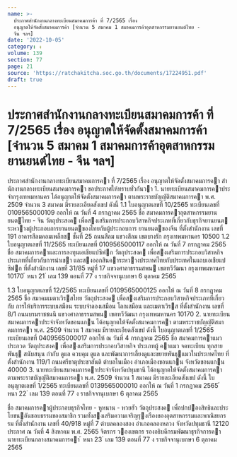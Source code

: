 ```yaml
---
name: >-
  ประกาศสำนักงานกลางทะเบียนสมาคมการค้า ที่ 7/2565 เรื่อง
  อนุญาตให้จัดตั้งสมาคมการค้า [จำนวน 5 สมาคม 1 สมาคมการค้าอุตสาหกรรมยานยนต์ไทย -
  จีน ฯลฯ]
date: '2022-10-05'
category: ง
volume: 139
section: 77
page: 21
source: 'https://ratchakitcha.soc.go.th/documents/17224951.pdf'
draft: true
---
```


# ประกาศสำนักงานกลางทะเบียนสมาคมการค้า ที่ 7/2565 เรื่อง อนุญาตให้จัดตั้งสมาคมการค้า [จำนวน 5 สมาคม 1 สมาคมการค้าอุตสาหกรรมยานยนต์ไทย - จีน ฯลฯ]

ประกาศสํานักงานกลางทะเบียนสมาคมการคา ที่ 7/2565 เรื่อง อนุญาตให้จัดตั้งสมาคมการคา สํานักงานกลางทะเบียนสมาคมการคา ขอประกาศให้ทราบทั่วกันวา 1. นายทะเบียนสมาคมการคาประจํากรุงเทพมหานคร ได้อนุญาตให้จัดตั้งสมาคมการคา ตามพระราชบัญญัติสมาคมการคา พ.ศ. 2509 จํานวน 3 สมาคม มีรายละเอียดสังเขป ดังนี้ 1.1 ใบอนุญาตเลขที่ 10/2565 ทะเบียนเลขที่ 0109565000109 ออกให้ ณ วันที่ 4 กรกฎาคม 2565 ชื่อ สมาคมการคาอุตสาหกรรมยานยนตไทย - จีน วัตถุประสงค เพื่อสงเสริมการประกอบวิสาหกิจประเภทที่เกี่ยวกับธุรกิจยานยนต ระหวางผู้ประกอบการยานยนตของไทยกับผู้ประกอบการ ยานยนตของจีน ที่ตั้งสํานักงาน เลขที่ 191 อาคารสีลมคอมเพล็กซ ชั้นที่ 25 ถนนสีลม แขวงสีลม เขตบางรัก กรุงเทพมหานคร 10500 1.2 ใบอนุญาตเลขที่ 11/2565 ทะเบียนเลขที่ 0109565000117 ออกให้ ณ วันที่ 7 กรกฎาคม 2565 ชื่อ สมาคมการคาและการลงทุนเอเชียแปซิฟก วัตถุประสงค เพื่อสงเสริมการประกอบวิสาหกิจประเภทที่เกี่ยวกับการนําเขา และสงออกสินคาระหวางประเทศไทยกับประเทศในแถบเอเชียแปซิฟก ที่ตั้งสํานักงาน เลขที่ 31/85 หมู่ที่ 17 แขวงศาลาธรรมสพน เขตทวีวัฒนา กรุงเทพมหานคร 10170 ้ หนา 21 ่ เลม 139 ตอนที่ 77 ง ราชกิจจานุเบกษา 6 ตุลาคม 2565

1.3 ใบอนุญาตเลขที่ 12/2565 ทะเบียนเลขที่ 0109565000125 ออกให้ ณ วันที่ 8 กรกฎาคม 2565 ชื่อ สมาคมเมตาเวิรสไทย วัตถุประสงค เพื่อสงเสริมการประกอบวิสาหกิจประเภทที่เกี่ยวกับ การให้บริการระบบเสมือน ระบบจําลองเสมือน โลกเสมือน และเมตาเวิรส ที่ตั้งสํานักงาน เลขที่ 8/1 ถนนบรมราชชนนี แขวงศาลาธรรมสพน เขตทวีวัฒนา กรุงเทพมหานคร 10170 2. นายทะเบียนสมาคมการคาประจําจังหวัดขอนแกน ได้อนุญาตให้จัดตั้งสมาคมการคา ตามพระราชบัญญัติสมาคมการคา พ.ศ. 2509 จํานวน 1 สมาคม มีรายละเอียดสังเขป ดังนี้ ใบอนุญาตเลขที่ 1/2565 ทะเบียนเลขที่ 0409565000017 ออกให้ ณ วันที่ 4 กรกฎาคม 2565 ชื่อ สมาคมการคาแมวประกวด วัตถุประสงค เพื่อสงเสริมการประกอบวิสาหกิจ ประเภทผู้ คาแมว จดทะเบียน ทุกสายพันธุ สนับสนุน กํากับ ดูแล ควบคุม ดูแล และพัฒนาการเลี้ยงดูและขยายพันธุแมวในประเทศไทย ที่ตั้งสํานักงาน 119/1 ถนนศรีธาตุประชาสันติ ตําบลในเมือง อําเภอเมืองขอนแกน จังหวัดขอนแกน 40000 3. นายทะเบียนสมาคมการคาประจําจังหวัดปทุมธานี ได้อนุญาตให้จัดตั้งสมาคมการคา ตามพระราชบัญญัติสมาคมการคา พ.ศ. 2509 จํานวน 1 สมาคม มีรายละเอียดสังเขป ดังนี้ ใบอนุญาตเลขที่ 1/2565 ทะเบียนเลขที่ 0139565000010 ออกให้ ณ วันที่ 1 กรกฎาคม 2565 ้ หนา 22 ่ เลม 139 ตอนที่ 77 ง ราชกิจจานุเบกษา 6 ตุลาคม 2565

ชื่อ สมาคมการคาผู้ประกอบธุรกิจไทย - หูหนาน - หวยฮัว วัตถุประสงค เพื่อปกปองสิทธิและประโยชนอันชอบธรรมของสมาชิก รวมทั้งสงเสริมความเจริญรุงเรืองของอุตสาหกรรมและพาณิชยกรรม ที่ตั้งสํานักงาน เลขที่ 40/918 หมู่ที่ 7 ตําบลคลองสอง อําเภอคลองหลวง จังหวัดปทุมธานี 12120 ประกาศ ณ วันที่ 4 สิงหาคม พ.ศ. 2565 จิตรกร วองเขตกร รองอธิบดีกรมพัฒนาธุรกิจการคา นายทะเบียนกลางสมาคมการคา ้ หนา 23 ่ เลม 139 ตอนที่ 77 ง ราชกิจจานุเบกษา 6 ตุลาคม 2565
